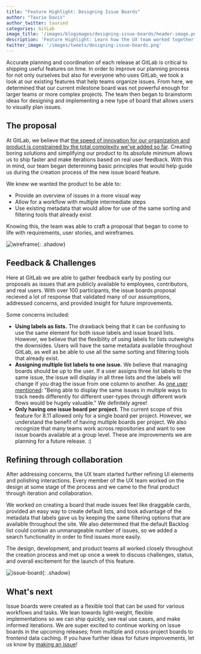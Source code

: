 ```yaml
---
title: "Feature Highlight: Designing Issue Boards"
author: "Taurie Davis"
author_twitter: tauried
categories: GitLab
image_title: '/images/blogimages/designing-issue-boards/header-image.png'
description: 'Feature Highlight: Learn how the UX team worked together on the creation of issue boards.'
twitter_image: '/images/tweets/designing-issue-boards.png'
---
```


Accurate planning and coordination of each release at GitLab is critical to shipping useful features on time. In order to improve our planning process for not only ourselves but also for everyone who uses GitLab, we took a look at our existing features that help teams organize issues. From here, we determined that our current milestone board was not powerful enough for larger teams or more complex projects. The team then began to brainstorm ideas for designing and implementing a new type of board that allows users to visually plan issues.

<!--more-->

## The proposal

At GitLab, we believe that [the speed of innovation for our organization and product is constrained by the total complexity we've added so far](/handbook/#boring-solutions). Creating boring solutions and simplifying our product to its absolute minimum allows us to ship faster and make iterations based on real user feedback. With this in mind, our team began determining basic principles that would help guide us during the creation process of the new issue board feature.

We knew we wanted the product to be able to:

- Provide an overview of issues in a more visual way
- Allow for a workflow with multiple intermediate steps
- Use existing metadata that would allow for use of the same sorting and filtering tools that already exist

    
Knowing this, the team was able to craft a proposal that began to come to life with requirements, user stories, and wireframes.

![wireframe](/images/blogimages/designing-issue-boards/wireframe.png){: .shadow}

## Feedback & Challenges

Here at GitLab we are able to gather feedback early by posting our proposals as issues that are publicly available to employees, contributors, and real users. With over 100 participants, the issue boards proposal recieved a lot of response that validated many of our assumptions, addressed concerns, and provided insight for future improvements.

Some concerns included:

- **Using labels as lists.** The drawback being that it can be confusing to use the same element for both issue labels and issue board lists. However, we believe that the flexibility of using labels for lists outweighs the downsides. Users will have the same metadata available throughout GitLab, as well as be able to use all the same sorting and filtering tools that already exist.
- **Assigning multiple list labels to one issue.** We believe that managing boards should be up to the user. If a user assigns three list labels to the same issue, the issue will display in all three lists and the labels will change if you drag the issue from one column to another. As [one user mentioned](https://gitlab.com/gitlab-org/gitlab-ce/issues/17907#note_12602314): "Being able to display the same issues in multiple ways to track needs differently for different user-types through different work flows would be hugely valuable." We definitely agree!
- **Only having one issue board per project.** The current scope of this feature for 8.11 allowed only for a single board per project. However, we understand the benefit of having multiple boards per project. We also recognize that many teams work across repositories and want to see issue boards available at a group level. These are improvements we are planning for a future release. :)

## Refining through collaboration

After addressing concerns, the UX team started further refining UI elements and polishing interactions. Every member of the UX team worked on the design at some stage of the process and we came to the final product through iteration and collaboration.

We worked on creating a board that made issues feel like draggable cards, provided an easy way to create default lists, and took advantage of the metadata that labels gave us by keeping the same filtering options that are available throughout the site. We also determined that the default Backlog list could contain an unmanageable number of issues, so we added a search functionality in order to find issues more easily.

The design, development, and product teams all worked closely throughout the creation process and met up once a week to discuss challenges, status, and overall excitement for the launch of this feature. 

![issue-board](/images/blogimages/designing-issue-boards/issue-board.gif){: .shadow}

## What's next

Issue boards were created as a flexible tool that can be used for various workflows and tasks. We lean towards light-weight, flexible implementations so we can ship quickly, see real use cases, and make informed iterations. We are super excited to continue working on issue boards in the upcoming releases; from multiple and cross-project boards to frontend data caching. If you have further ideas for future improvements, let us know by [making an issue](https://gitlab.com/gitlab-org/gitlab-ce/issues/new?issue)!



